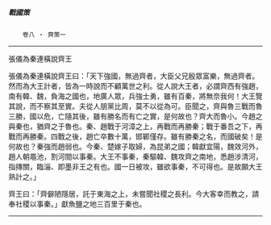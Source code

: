

##### 戰國策
　　`卷八 ‧ 齊策一`

* * *

張儀為秦連橫說齊王

張儀為秦連橫說齊王曰：「天下強國，無過齊者，大臣父兄殷眾富樂，無過齊者。然而為大王計者，皆為一時說而不顧萬世之利。從人說大王者，必謂齊西有強趙，南有韓、魏，負海之國也，地廣人眾，兵強士勇，雖有百秦，將無奈我何！大王覽其說，而不察其至實。夫從人朋黨比周，莫不以從為可。臣聞之，齊與魯三戰而魯三勝，國以危，亡隨其後，雖有勝名而有亡之實，是何故也？齊大而魯小。今趙之與秦也，猶齊之于魯也。秦、趙戰于河漳之上，再戰而再勝秦；戰于番吾之下，再戰而再勝秦。四戰之後，趙亡卒數十萬，邯鄲僅存。雖有勝秦之名，而國破矣！是何故也？秦強而趙弱也。今秦、楚嫁子取婦，為昆弟之國；韓獻宜陽，魏效河外，趙人朝黽池，割河間以事秦。大王不事秦，秦驅韓、魏攻齊之南地，悉趙涉清河，指摶關，臨淄、即墨非王之有也。國一日被攻，雖欲事秦，不可得也。是故願大王熟計之。」

齊王曰：「齊僻陋隱居，託于東海之上，未嘗聞社稷之長利。今大客幸而教之，請奉社稷以事秦。」獻魚鹽之地三百里于秦也。

* * *

